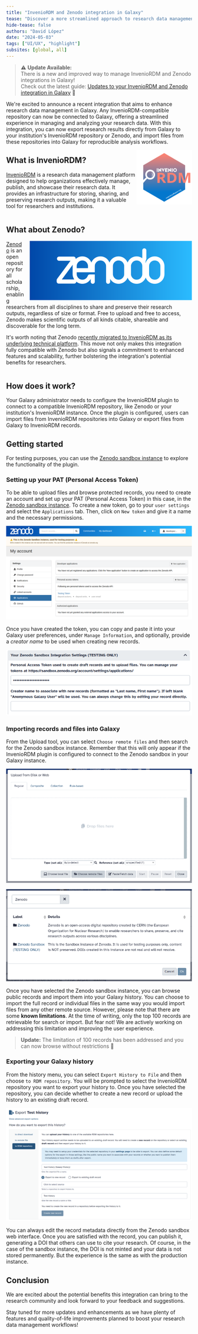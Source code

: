 ```yaml
---
title: "InvenioRDM and Zenodo integration in Galaxy"
tease: "Discover a more streamlined approach to research data management with Galaxy's integration with InvenioRDM-compatible repositories."
hide-tease: false
authors: "David López"
date: "2024-05-03"
tags: ["UI/UX", "highlight"]
subsites: [global, all]
---
```


> ⚠️ **Update Available:**  
> There is a new and improved way to manage InvenioRDM and Zenodo integrations in Galaxy!  
> Check out the latest guide: [Updates to your InvenioRDM and Zenodo integration in Galaxy](../2025-03-10-inveniordm-integration-update/) 🚀

We're excited to announce a recent integration that aims to enhance research data management in Galaxy. Any InvenioRDM-compatible repository can now be connected to Galaxy, offering a streamlined experience in managing and analyzing your research data. With this integration, you can now export research results directly from Galaxy to your institution's InvenioRDM repository or Zenodo, and import files from these repositories into Galaxy for reproducible analysis workflows.

<img style="float: right; width: 150px;" alt="InvenioRDM Logo" src="./inveniordm-logo.svg" />

## What is InvenioRDM?

[InvenioRDM](https://inveniosoftware.org/products/rdm/) is a research data management platform designed to help organizations effectively manage, publish, and showcase their research data. It provides an infrastructure for storing, sharing, and preserving research outputs, making it a valuable tool for researchers and institutions.

<div style="clear: right;"></div>

## What about Zenodo?

<img style="float: right; margin-left: 1rem;" alt="Zenodo Logo" src="./zenodo-gradient-logo.svg" />

[Zenodo](https://zenodo.org) is an open repository for all scholarship, enabling researchers from all disciplines to share and preserve their research outputs, regardless of size or format. Free to upload and free to access, Zenodo makes scientific outputs of all kinds citable, shareable and discoverable for the long term.

It's worth noting that Zenodo [recently migrated to InvenioRDM as its underlying technical platform](https://blog.zenodo.org/2023/10/13/2023-10-13-zenodo-rdm/). This move not only makes this integration fully compatible with Zenodo but also signals a commitment to enhanced features and scalability, further bolstering the integration's potential benefits for researchers.

<div style="clear: right;"></div>

## How does it work?

Your Galaxy administrator needs to configure the InvenioRDM plugin to connect to a compatible InvenioRDM repository, like Zenodo or your institution's InvenioRDM instance. Once the plugin is configured, users can import files from InvenioRDM repositories into Galaxy or export files from Galaxy to InvenioRDM records.

## Getting started

For testing purposes, you can use the [Zenodo sandbox instance](https://sandbox.zenodo.org/) to explore the functionality of the plugin.

### Setting up your PAT (Personal Access Token)

To be able to upload files and browse protected records, you need to create an account and set up your PAT (Personal Access Token) in this case, in the [Zenodo sandbox instance](https://sandbox.zenodo.org/). To create a new token, go to your `user settings` and select the `Applications` tab. Then, click on `New token` and give it a name and the necessary permissions.

![Zenodo PAT](./zenodo-pat.png)

Once you have created the token, you can copy and paste it into your Galaxy user preferences, under `Manage Information`, and optionally, provide a _creator name_ to be used when creating new records.

![Galaxy User Preferences](./galaxy-user-preferences.png)

### Importing records and files into Galaxy

From the Upload tool, you can select `Choose remote files` and then search for the Zenodo sandbox instance. Remember that this will only appear if the InvenioRDM plugin is configured to connect to the Zenodo sandbox in your Galaxy instance.

![Upload Tool](./upload-tool.png)

![Choose Remote Files](./choose-remote-files.png)

Once you have selected the Zenodo sandbox instance, you can browse public records and import them into your Galaxy history. You can choose to import the full record or individual files in the same way you would import files from any other remote source. However, please note that there are some **known limitations**. At the time of writing, only the top 100 records are retrievable for search or import. But fear not! We are actively working on addressing this limitation and improving the user experience.

> **Update:** The limitation of 100 records has been addressed and you can now browse without restrictions 🚀

### Exporting your Galaxy history

From the history menu, you can select `Export History to File` and then choose `to RDM repository`. You will be prompted to select the InvenioRDM repository you want to export your history to. Once you have selected the repository, you can decide whether to create a new record or upload the history to an existing draft record.

![Export History to RDM Repository](./export-history.png)

You can always edit the record metadata directly from the Zenodo sandbox web interface. Once you are satisfied with the record, you can publish it, generating a DOI that others can use to cite your research. Of course, in the case of the sandbox instance, the DOI is not minted and your data is not stored permanently. But the experience is the same as with the production instance.

## Conclusion

We are excited about the potential benefits this integration can bring to the research community and look forward to your feedback and suggestions.

Stay tuned for more updates and enhancements as we have plenty of features and quality-of-life improvements planned to boost your research data management workflows!
